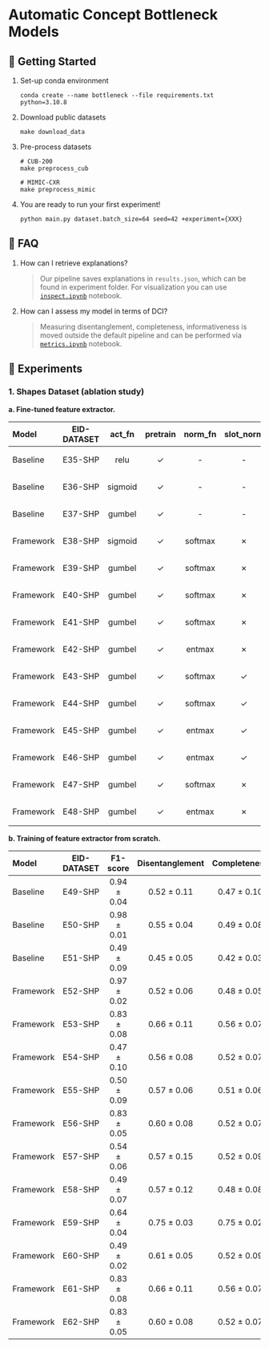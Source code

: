 # Automatic Concept Bottleneck Models

## 🚀 Getting Started
1. Set-up conda environment
    ```
    conda create --name bottleneck --file requirements.txt python=3.10.8
    ```
2. Download public datasets
    ```
    make download_data
    ```
3. Pre-process datasets
    ```
    # CUB-200
    make preprocess_cub

    # MIMIC-CXR
    make preprocess_mimic
    ```
4. You are ready to run your first experiment!
    ```
    python main.py dataset.batch_size=64 seed=42 +experiment={XXX}
    ```

## 🤔 FAQ

1. How can I retrieve explanations?
    > Our pipeline saves explanations in `results.json`, which can be found in experiment folder. For visualization you can use [`inspect.ipynb`](./autoconcept/inspect.ipynb) notebook.

2. How can I assess my model in terms of DCI?
    > Measuring disentanglement, completeness, informativeness is moved outside the default pipeline and can be performed via [`metrics.ipynb`](./autoconcept/metrics.ipynb) notebook.


## 🧬 Experiments

### 1. Shapes Dataset (ablation study)

**a. Fine-tuned feature extractor.**

| Model     | EID-DATASET         | act_fn | pretrain | norm_fn  | slot_norm | dummy_concept | dummy_tokens | reg_dist | tie_loss   |  Performance (F1-score)   | Disentanglement | Completeness    | Directory      |
|:------------|:-----------:|:-----------:|:--------:|:--------:|:---------:|:--------:|:----------:|:----------:|:----------:|:-------------:|:---------------:|:---------------:|:---------------|
| Baseline | E35-SHP | relu | ✓ | - | - | -| - | - | - | 0.994 ± 0.0 | 0.605 ± 0.0 | 0.726 ± 0.0 | `outputs/2023-06-02/06-31-54` |
| Baseline | E36-SHP | sigmoid | ✓ | - | - | - | - | - | - |  0.998 ± 0.0 | 0.572 ± 0.0 | 0.660 ± 0.0 | `outputs/2023-06-02/06-44-03` |
| Baseline | E37-SHP | gumbel | ✓ | - | - | - | - | - | - |  0.992 ± 0.0 | 0.505 ± 0.0 | 0.579 ± 0.0 | `outputs/2023-06-02/06-54-19` |
| Framework | E38-SHP | sigmoid | ✓ | softmax | ✗ | - | - | ✗ | JS |  0.992 ± 0.0 | 0.510 ± 0.0 | 0.658 ± 0.0 | `outputs/2023-06-02/07-04-49` |
| Framework | E39-SHP | gumbel | ✓ | softmax | ✗ | - | - | ✗ | JS | 0.913 ± 0.0 | 0.730 ± 0.0 | 0.727 ± 0.0 | `outputs/2023-06-02/07-18-28` |
| Framework | E40-SHP | gumbel | ✓ | softmax | ✗ | - | -  | ✗ | KL($f$, $c$) | 0.586 ± 0.0 | 0.695 ± 0.0 | 0.624 ± 0.0 | `outputs/2023-06-02/07-29-29` |
| Framework | E41-SHP | gumbel | ✓ | softmax | ✗ | - | - | ✗ | KL($c$, $f$) | 0.602 ± 0.0 | 0.764 ± 0.0 | 0.701 ± 0.0 | `outputs/2023-06-02/07-41-38` |
| Framework | E42-SHP | gumbel | ✓ | entmax | ✗ | - | - | ✗ | JS | 0.888 ± 0.0 | 0.763 ± 0.0 | 0.827 ± 0.0 | `outputs/2023-06-02/07-52-20`  |
| Framework | E43-SHP | gumbel | ✓ | softmax | ✓ | ✓ | ✗ | ✗ | JS | 0.730 ± 0.0 | 0.733 ± 0.0 | 0.705 ± 0.0 | `outputs/2023-06-02/08-02-59` |
| Framework | E44-SHP | gumbel | ✓ | softmax | ✓ | ✓ | ✓ | ✗ | JS | 0.792 ± 0.0 | 0.662 ± 0.0 | 0.773 ± 0.0 | `outputs/2023-06-02/08-13-11` |
| Framework | E45-SHP | gumbel | ✓ | entmax | ✓ | ✓ | ✗ | ✗ | JS | 0.673 ± 0.0 | 0.739 ± 0.0 | 0.748 ± 0.0 | `outputs/2023-06-02/08-31-29` |
| Framework | E46-SHP | gumbel | ✓ | entmax | ✓ | ✓ | ✓ | ✗ | JS | 0.712 ± 0.0 | 0.739 ± 0.0 | 0.748 ± 0.0 | `outputs/2023-06-02/08-31-29` |
| Framework | E47-SHP | gumbel | ✓ | softmax | ✗ | - | - | ✓ | JS | 0.912 ± 0.0 | 0.730 ± 0.0 | 0.727 ± 0.0 | `outputs/2023-06-02/08-52-26`  |
| Framework | E48-SHP | gumbel | ✓ | entmax | ✗ | - | - | ✓ | JS | 0.888 ± 0.0 | 0.763 ± 0.0 | 0.827 ± 0.0 | `outputs/2023-06-02/09-02-55` |

**b. Training of feature extractor from scratch.**

| Model     | EID-DATASET  |F1-score   | Disentanglement | Completeness   | Informativeness | act_fn  | norm_fn  | slot_norm | dummy_concept | dummy_tokens | reg_dist | tie_loss   |
|:------------|:-----------:|:-----------:|:--------:|:--------:|:--------:|:----------:|:----------:|:----------:|:-------------:|:---------------:|:---------------:|:---------------|
| Baseline | E49-SHP | 0.94 ± 0.04 | 0.52 ± 0.11 | 0.47 ± 0.10 | 0.20 ± 0.04  | relu |  - | - | -| - | - | - |
| Baseline | E50-SHP | 0.98 ± 0.01 | 0.55 ± 0.04 | 0.49 ± 0.08 | 0.16 ± 0.01 | sigmoid | - | - | - | - | - | - |
| Baseline | E51-SHP | 0.49 ± 0.09 | 0.45 ± 0.05 | 0.42 ± 0.03 | 0.45 ± 0.04 | gumbel | - | - | - | - | - | - |
| Framework | E52-SHP | 0.97 ± 0.02 | 0.52 ± 0.06 | 0.48 ± 0.05 | 0.16 ± 0.03 | sigmoid | softmax | ✗ | - | - | ✗ | JS |
| Framework | E53-SHP | 0.83 ± 0.08 | 0.66 ± 0.11 | 0.56 ± 0.07 | 0.16 ± 0.03 |  gumbel | softmax | ✗ | - | - | ✗ | JS |
| Framework | E54-SHP | 0.47 ± 0.10 | 0.56 ± 0.08 | 0.52 ± 0.07 | 0.23 ± 0.08 | gumbel | softmax | ✗ | - | -  | ✗ | KL($f$, $c$) |
| Framework | E55-SHP | 0.50 ± 0.09 | 0.57 ± 0.06| 0.51 ± 0.06 | 0.20 ± 0.04 |  gumbel  | softmax | ✗ | - | - | ✗ | KL($c$, $f$) |
| Framework | E56-SHP | 0.83 ± 0.05 | 0.60 ± 0.08 | 0.52 ± 0.07 | 0.16 ± 0.02 |  gumbel  | entmax | ✗ | - | - | ✗ | JS |
| Framework | E57-SHP | 0.54 ± 0.06 | 0.57 ± 0.15 | 0.52 ± 0.09 | 0.25 ± 0.07 | gumbel | softmax | ✓ | ✓ | ✗ | ✗ | JS |
| Framework | E58-SHP | 0.49 ± 0.07 | 0.57 ± 0.12 | 0.48 ± 0.08 | 0.25 ± 0.07 |  gumbel  | softmax | ✓ | ✓ | ✓ | ✗ | JS |
| Framework | E59-SHP | 0.64 ± 0.04 | 0.75 ± 0.03 | 0.75 ± 0.02 | 0.08 ± 0.02 | gumbel | entmax | ✓ | ✓ | ✗ | ✗ | JS |
| Framework | E60-SHP | 0.49 ± 0.02 | 0.61 ± 0.05 | 0.52 ± 0.09 | 0.23 ± 0.04 |  gumbel | entmax | ✓ | ✓ | ✓ | ✗ | JS |
| Framework | E61-SHP | 0.83 ± 0.08 | 0.66 ± 0.11 | 0.56 ± 0.07 | 0.16 ± 0.03 |  gumbel | softmax | ✗ | - | - | ✓ | JS |
| Framework | E62-SHP | 0.83 ± 0.05 | 0.60 ± 0.08 | 0.52 ± 0.07 | 0.16 ± 0.02 | gumbel | entmax | ✗ | - | - | ✓ | JS |
